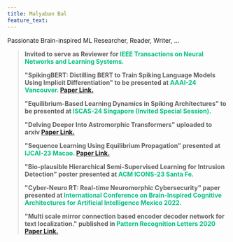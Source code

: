 ```yaml
---
title: Malyaban Bal
feature_text: 
---
```

Passionate Brain-inspired ML Researcher, Reader, Writer, ...

<blockquote>
  <p><span>Invited to serve as Reviewer for </span><span style="color:#05bf85;">IEEE Transactions on Neural Networks and Learning Systems. </span></p>
  <p><span>"SpikingBERT: Distilling BERT to Train Spiking Language Models Using Implicit Differentiation" to be presented at</span><span style="color:#05bf85;"> AAAI-24 Vancouver.</span> <a href="https://arxiv.org/pdf/2308.10873.pdf">Paper Link.</a></p>
    <p><span>"Equilibrium-Based Learning Dynamics in Spiking Architectures" to be presented at</span><span style="color:#05bf85;"> ISCAS-24 Singapore (Invited Special Session).</span></p>
    <p><span>"Delving Deeper Into Astromorphic Transformers" uploaded to arxiv</span> <a href="https://arxiv.org/pdf/2312.10925.pdf">Paper Link.</a></p>
  <p><span>"Sequence Learning Using Equilibrium Propagation" presented at</span><span style="color:#05bf85;"> IJCAI-23 Macao.</span> <a href="https://www.ijcai.org/proceedings/2023/0329.pdf">Paper Link.</a></p>
    <p><span>"Bio-plausible Hierarchical Semi-Supervised Learning for Intrusion Detection" poster presented at</span><span style="color:#05bf85;"> ACM ICONS-23 Santa Fe.</span></p>
    <p><span>"Cyber-Neuro RT: Real-time Neuromorphic Cybersecurity" paper presented at</span><span style="color:#05bf85;"> International Conference on Brain-Inspired Cognitive Architectures for Artificial Intelligence Mexico 2022.</span></p>
   <p><span>"Multi scale mirror connection based encoder decoder network for text localization." published in</span><span style="color:#05bf85;"> Pattern Recognition Letters 2020</span> <a href="https://www.sciencedirect.com/science/article/abs/pii/S0167865520301227">Paper Link.</a></p>
</blockquote>
<style>
blockquote {
  text-align: left;
  font-weight: bold;
}
blockquote footer {
  font-size: .8rem;
}
</style>

<script>
const blockquote = document.querySelector("blockquote")
const bolden = (keyString, string) =>
  string.replace(new RegExp(keyString, 'g'), '<strong>'+keyString+'</strong>')

blockquote.innerHTML = bolden("Mr. Sullivan", blockquote.innerHTML)
</script>

